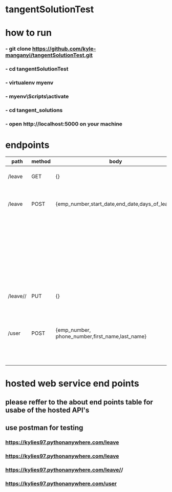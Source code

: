 # tangentSolutionTest

# how to run
###     - git clone https://github.com/kyle-manganyi/tangentSolutionTest.git
###     - cd tangentSolutionTest
###     - virtualenv myenv
###     - myenv\Scripts\activate
###     - cd tangent_solutions
###     - open http://localhost:5000 on your machine

# endpoints
| path  | method | body  | response |
| ------------- | ------------- | ------------- | ------------- |
| /leave  | GET  | {}  | return list of all leave objects in the databse  |
| /leave  | POST  | {emp_number,start_date,end_date,days_of_leave}  | "Employee Does not exist" - employee number does not exist in DB |
|   |  |   | "dates invalid" - end date is before start date  |
|   |  |   | {"days_of_leave": ,"emp_number": ,"status": } - leave created ad details displayed  |
|/leave/<id>/<status>   |PUT|{}|  {"days_of_leave": ,"emp_number": ,"status": } - leave updated and details displayed  |
|/user   |POST  | {emp_number, phone_number,first_name,last_name}  |  "invalid employee number" - user emp ID does match format |
|   |  |   | "okay" - user created|

# hosted web service end points

## please reffer to the about end points table for usabe of the hosted API's 
## use postman for testing

### https://kylies97.pythonanywhere.com/leave
### https://kylies97.pythonanywhere.com/leave
### https://kylies97.pythonanywhere.com/leave/<id>/<status>
### https://kylies97.pythonanywhere.com/user
